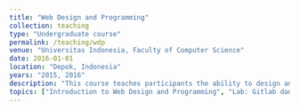 ```yaml
---
title: "Web Design and Programming"
collection: teaching
type: "Undergraduate course"
permalink: /teaching/wdp
venue: "Universitas Indonesia, Faculty of Computer Science"
date: 2016-01-01
location: "Depok, Indonesia"
years: "2015, 2016"
description: "This course teaches participants the ability to design and implement websites, program dynamic websites. After graduating this course, participants are expected to develop dynamic website by utilizing client and server side programming paradigm. Thus, participants have the knowledge and ability to create easy-to-use web pages."
topics: ["Introduction to Web Design and Programming", "Lab: Gitlab dan Xampp", "HTML5", "CSS3", "Javascript dan JQuery", "AJAX, JSON, XML , Web storage", "Server Side Programming (Introduction to PHP)", "PHP: Form in PHP, session & file upload, Session & file upload, Database in PHP", "PHP Framework", "Intro to API: Web Service & Web Socket", "Web Security"]
---
```

